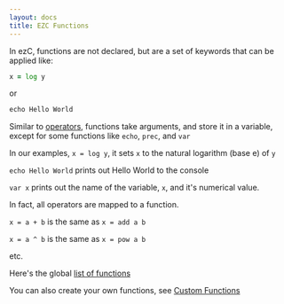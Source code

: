 ```yaml
---
layout: docs
title: EZC Functions
---
```


In ezC, functions are not declared, but are a set of keywords that can be applied like:

```fortran
x = log y
```

or

```fortran
echo Hello World
```


Similar to [operators](../operators/), functions take arguments, and store it in a variable, except for some functions like `echo`, `prec`, and `var`

In our examples, `x = log y`, it sets `x` to the natural logarithm (base e) of `y`

`echo Hello World` prints out Hello World to the console

`var x` prints out the name of the variable, `x`, and it's numerical value.

In fact, all operators are mapped to a function.

`x = a + b` is the same as `x = add a b`

`x = a ^ b` is the same as `x = pow a b`

etc.

Here's the global [list of functions](./all/)

You can also create your own functions, see [Custom Functions](./custom/)